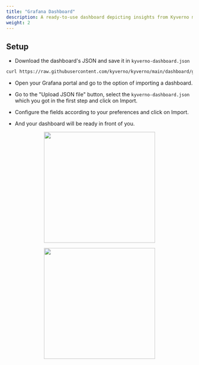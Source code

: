 ```yaml
---
title: "Grafana Dashboard" 
description: A ready-to-use dashboard depicting insights from Kyverno metrics.
weight: 2
---
```


## Setup

* Download the dashboard's JSON and save it in `kyverno-dashboard.json`

```sh
curl https://raw.githubusercontent.com/kyverno/kyverno/main/dashboard/grafana/dashboard.json -o kyverno-dashboard.json
```

* Open your Grafana portal and go to the option of importing a dashboard.

* Go to the "Upload JSON file" button, select the `kyverno-dashboard.json` which you got in the first step and click on Import.

* Configure the fields according to your preferences and click on Import.

* And your dashboard will be ready in front of you.

<p align="center"><img src="https://raw.githubusercontent.com/kyverno/website/main/content/en/docs/Monitoring%20Kyverno%20With%20Prometheus%20Metrics/assets/dashboard-example-1.png" height="300px"/></p>
<p align="center"><img src="https://raw.githubusercontent.com/kyverno/website/main/content/en/docs/Monitoring%20Kyverno%20With%20Prometheus%20Metrics/assets/dashboard-example-2.png" height="300px" /></p>
